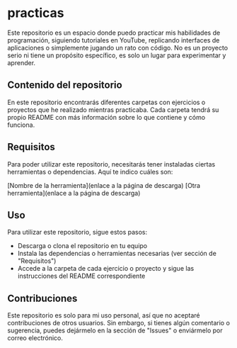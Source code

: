# practicas
Este repositorio es un espacio donde puedo practicar mis habilidades de programación, siguiendo tutoriales en YouTube, replicando interfaces de aplicaciones o simplemente jugando un rato con código. No es un proyecto serio ni tiene un propósito específico, es solo un lugar para experimentar y aprender.

## Contenido del repositorio
En este repositorio encontrarás diferentes carpetas con ejercicios o proyectos que he realizado mientras practicaba. Cada carpeta tendrá su propio README con más información sobre lo que contiene y cómo funciona.

## Requisitos
Para poder utilizar este repositorio, necesitarás tener instaladas ciertas herramientas o dependencias. Aquí te indico cuáles son:

[Nombre de la herramienta](enlace a la página de descarga)
[Otra herramienta](enlace a la página de descarga)
## Uso
Para utilizar este repositorio, sigue estos pasos:

- Descarga o clona el repositorio en tu equipo
- Instala las dependencias o herramientas necesarias (ver sección de "Requisitos")
- Accede a la carpeta de cada ejercicio o proyecto y sigue las instrucciones del README correspondiente

## Contribuciones
Este repositorio es solo para mi uso personal, así que no aceptaré contribuciones de otros usuarios. Sin embargo, si tienes algún comentario o sugerencia, puedes dejármelo en la sección de "Issues" o enviármelo por correo electrónico.